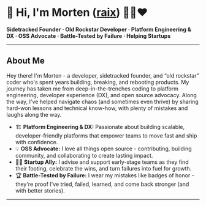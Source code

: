# 👋 Hi, I'm Morten ([raix](https://github.com/raix)) 🥷🚀♥️

**Sidetracked Founder · Old Rockstar Developer · Platform Engineering & DX · OSS Advocate · Battle-Tested by Failure · Helping Startups**

---

## About Me

Hey there! I'm Morten - a developer, sidetracked founder, and “old rockstar” coder who's spent years building, breaking, and rebooting products. My journey has taken me from deep-in-the-trenches coding to platform engineering, developer experience (DX), and open source advocacy. Along the way, I've helped navigate chaos (and sometimes even thrive) by sharing hard-won lessons and technical know-how, with plenty of mistakes and laughs along the way.

- 🏗️ **Platform Engineering & DX:** Passionate about building scalable, developer-friendly platforms that empower teams to move fast and ship with confidence.
- 💡 **OSS Advocate:** I love all things open source - contributing, building community, and collaborating to create lasting impact.
- 🧑‍🚀 **Startup Ally:** I advise and support early-stage teams as they find their footing, celebrate the wins, and turn failures into fuel for growth.
- 🏆 **Battle-Tested by Failure:** I wear my mistakes like badges of honor - they're proof I've tried, failed, learned, and come back stronger (and with better stories).

---
